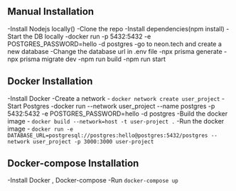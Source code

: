 ## Manual Installation
-Install Nodejs locally()
-Clone the repo
-Install dependencies(npm install)
-Start the DB locally
    -docker run -p 5432:5432 -e POSTGRES_PASSWORD=hello -d postgres
    -go to neon.tech and create a new database
-Change the database url in .env file
-npx prisma generate
-npx prisma migrate dev
-npm run build
-npm run start

## Docker Installation
-Install Docker
-Create a network - `docker network create user_project`
-Start Postgres
    -docker run --network user_project --name postgres -p 5432:5432 -e POSTGRES_PASSWORD=hello -d postgres
-Build the docker image - `docker build --network=host -t user-project .`
-Run the docker image - `docker run -e DATABASE_URL=postgresql://postgres:hello@postgres:5432/postgres --network user_project -p 3000:3000 user-project`

## Docker-compose Installation
-Install Docker , Docker-compose
-Run `docker-compose up`

